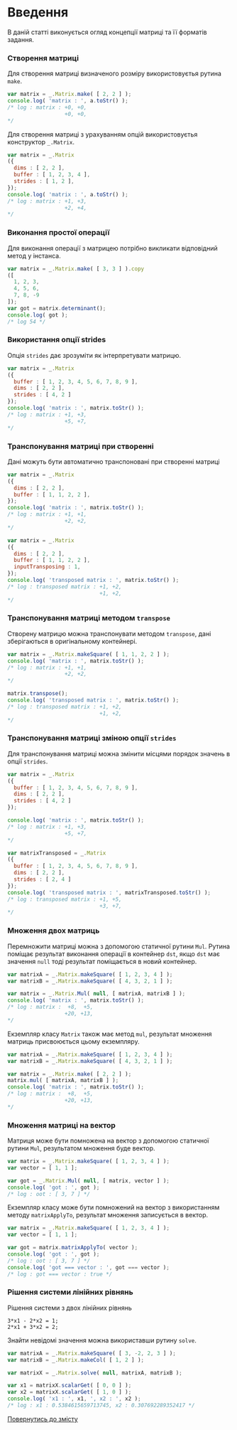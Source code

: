 # Введення

В даній статті виконується огляд концепції матриці та її форматів задання.

### Створення матриці

Для створення матриці визначеного розміру використовуєтья рутина `make`.

```js
var matrix = _.Matrix.make( [ 2, 2 ] );
console.log( 'matrix : ', a.toStr() );
/* log : matrix : +0, +0,
                  +0, +0,
*/
```

Для створення матриці з урахуванням опцій використовуєтья конструктор `_.Matrix`.

```js
var matrix = _.Matrix
({
  dims : [ 2, 2 ],
  buffer : [ 1, 2, 3, 4 ],
  strides : [ 1, 2 ],
});
console.log( 'matrix : ', a.toStr() );
/* log : matrix : +1, +3,
                  +2, +4,
*/
```

### Виконання простої операції

Для виконання операції з матрицею потрібно викликати відповідний метод у інстанса.

```js
var matrix = _.Matrix.make( [ 3, 3 ] ).copy
([
  1, 2, 3,
  4, 5, 6,
  7, 8, -9
]);
var got = matrix.determinant();
console.log( got );
/* log 54 */
```

### Використання опції strides

Опція `strides` дає зрозуміти як інтерпретувати матрицю.

```js
var matrix = _.Matrix
({
  buffer : [ 1, 2, 3, 4, 5, 6, 7, 8, 9 ],
  dims : [ 2, 2 ],
  strides : [ 4, 2 ]
});
console.log( 'matrix : ', matrix.toStr() );
/* log : matrix : +1, +3,
                  +5, +7,
*/
```

### Транспонування матриці при створенні

Дані можуть бути автоматично транспоновані при створенні матриці

```js
var matrix = _.Matrix
({
  dims : [ 2, 2 ],
  buffer : [ 1, 1, 2, 2 ],
});
console.log( 'matrix : ', matrix.toStr() );
/* log : matrix : +1, +1,
                  +2, +2,
*/

var matrix = _.Matrix
({
  dims : [ 2, 2 ],
  buffer : [ 1, 1, 2, 2 ],
  inputTransposing : 1,
});
console.log( 'transposed matrix : ', matrix.toStr() );
/* log : transposed matrix : +1, +2,
                             +1, +2,
*/
```

### Транспонування матриці методом `transpose`

Створену матрицю можна транспонувати методом `transpose`, дані зберігаються в оригінальному контейнері.

```js
var matrix = _.Matrix.makeSquare( [ 1, 1, 2, 2 ] );
console.log( 'matrix : ', matrix.toStr() );
/* log : matrix : +1, +1,
                  +2, +2,
*/

matrix.transpose();
console.log( 'transposed matrix : ', matrix.toStr() );
/* log : transposed matrix : +1, +2,
                             +1, +2,
*/
```

### Транспонування матриці зміною опції `strides`

Для транспонування матриці можна змінити місцями порядок значень в опції `strides`.

```js
var matrix = _.Matrix
({
  buffer : [ 1, 2, 3, 4, 5, 6, 7, 8, 9 ],
  dims : [ 2, 2 ],
  strides : [ 4, 2 ]
});

console.log( 'matrix : ', matrix.toStr() );
/* log : matrix : +1, +3,
                  +5, +7,
*/

var matrixTransposed = _.Matrix
({
  buffer : [ 1, 2, 3, 4, 5, 6, 7, 8, 9 ],
  dims : [ 2, 2 ],
  strides : [ 2, 4 ]
});
console.log( 'transposed matrix : ', matrixTransposed.toStr() );
/* log : transposed matrix : +1, +5,
                             +3, +7,
*/
```

### Множення двох матриць

Перемножити матриці можна з допомогою статичної рутини `Mul`. Рутина поміщає результат виконання операції в контейнер `dst`, якщо `dst` має значення `null` тоді результат поміщається в новий контейнер.

```js
var matrixA = _.Matrix.makeSquare( [ 1, 2, 3, 4 ] );
var matrixB = _.Matrix.makeSquare( [ 4, 3, 2, 1 ] );

var matrix = _.Matrix.Mul( null, [ matrixA, matrixB ] );
console.log( 'matrix : ', matrix.toStr() );
/* log : matrix :  +8,  +5,
                  +20, +13,
*/
```

Екземпляр класу `Matrix` також має метод `mul`, результат множення матриць присвоюється цьому екземпляру.

```js
var matrixA = _.Matrix.makeSquare( [ 1, 2, 3, 4 ] );
var matrixB = _.Matrix.makeSquare( [ 4, 3, 2, 1 ] );

var matrix = _.Matrix.make( [ 2, 2 ] );
matrix.mul( [ matrixA, matrixB ] );
console.log( 'matrix : ', matrix.toStr() );
/* log : matrix :  +8,  +5,
                  +20, +13,
*/
```

### Множення матриці на вектор

Матриця може бути помножена на вектор з допомогою статичної рутини `Mul`, результатом множення буде вектор.

```js
var matrix = _.Matrix.makeSquare( [ 1, 2, 3, 4 ] );
var vector = [ 1, 1 ];

var got = _.Matrix.Mul( null, [ matrix, vector ] );
console.log( 'got : ', got );
/* log : oot : [ 3, 7 ] */
```

Екземпляр класу може бути помножений на вектор з використанням методу `matrixApplyTo`, результат множення записується в вектор.

```js
var matrix = _.Matrix.makeSquare( [ 1, 2, 3, 4 ] );
var vector = [ 1, 1 ];

var got = matrix.matrixApplyTo( vector );
console.log( 'got : ', got );
/* log : oot : [ 3, 7 ] */
console.log( 'got === vector : ', got === vector );
/* log : got === vector : true */
```

### Рішення системи лінійних рівнянь

Рішення системи з двох лінійних рівнянь

```
3*x1 - 2*x2 = 1;
2*x1 + 3*x2 = 2;
```

Знайти невідомі значення можна використавши рутину `solve`.

```js
var matrixA = _.Matrix.makeSquare( [ 3, -2, 2, 3 ] );
var matrixB = _.Matrix.makeCol( [ 1, 2 ] );

var matrixX = _.Matrix.solve( null, matrixA, matrixB );

var x1 = matrixX.scalarGet( [ 0, 0 ] );
var x2 = matrixX.scalarGet( [ 1, 0 ] );
console.log( 'x1 : ', x1, ', x2 : ', x2 );
/* log : x1 : 0.5384615659713745, x2 : 0.307692289352417 */
```

[Повернутись до змісту](../README.md#Туторіали)
